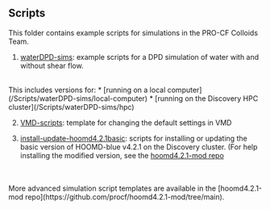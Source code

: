 ## Scripts

This folder contains example scripts for simulations in the PRO-CF Colloids Team.

1. [waterDPD-sims](/Scripts/waterDPD-sims): example scripts for a DPD simulation of water with and without shear flow. <br>
<br>
This includes versions for:
	* [running on a local computer](/Scripts/waterDPD-sims/local-computer)
	* [running on the Discovery HPC cluster](/Scripts/waterDPD-sims/hpc)

2. [VMD-scripts](/Scripts/VMD-scripts): template for changing the default settings in VMD

3. [install-update-hoomd4.2.1basic](/Scripts/install-update-hoomd4.2.1basic): scripts for installing or updating the basic version of HOOMD-blue v4.2.1 on the Discovery cluster. (For help installing the modified version, see the [hoomd4.2.1-mod repo](https://github.com/procf/hoomd4.2.1-mod/tree/main)
<br>
<br>
More advanced simulation script templates are available in the [hoomd4.2.1-mod repo](https://github.com/procf/hoomd4.2.1-mod/tree/main).

